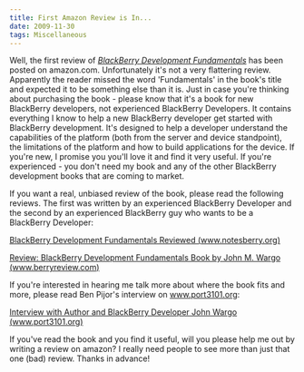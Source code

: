 ```yaml
---
title: First Amazon Review is In...
date: 2009-11-30
tags: Miscellaneous
---
```


Well, the first review of _[BlackBerry Development Fundamentals](http://www.bbdevfundamentals.com)_ has been posted on amazon.com. Unfortunately it's not a very flattering review. Apparently the reader missed the word 'Fundamentals' in the book's title and expected it to be something else than it is. Just in case you're thinking about purchasing the book - please know that it's a book for new BlackBerry developers, not experienced BlackBerry Developers. It contains everything I know to help a new BlackBerry developer get started with BlackBerry development. It's designed to help a developer understand the capabilities of the platform (both from the server and device standpoint), the limitations of the platform and how to build applications for the device. If you're new, I promise you you'll love it and find it very useful. If you're experienced - you don't need my book and any of the other BlackBerry development books that are coming to market.

If you want a real, unbiased review of the book, please read the following reviews. The first was written by an experienced BlackBerry Developer and the second by an experienced BlackBerry guy who wants to be a BlackBerry Developer:

[BlackBerry Development Fundamentals Reviewed (www.notesberry.org)](http://www.notesberry.org/notesberry/blog.nsf/d6plinks/JHOK-7XEKVB)

[Review: BlackBerry Development Fundamentals Book by John M. Wargo (www.berryreview.com)](http://www.berryreview.com/2009/11/03/review-blackberry-development-fundamentals-book-by-john-m-wargo/)

If you're interested in hearing me talk more about where the book fits and more, please read Ben Pijor's interview on www.port3101.org:

[Interview with Author and BlackBerry Developer John Wargo (www.port3101.org)](http://blog.port3101.org/pinjo/136-interview-author-blackberry-developer-john-wargo.html)

If you've read the book and you find it useful, will you please help me out by writing a review on amazon? I really need people to see more than just that one (bad) review. Thanks in advance!